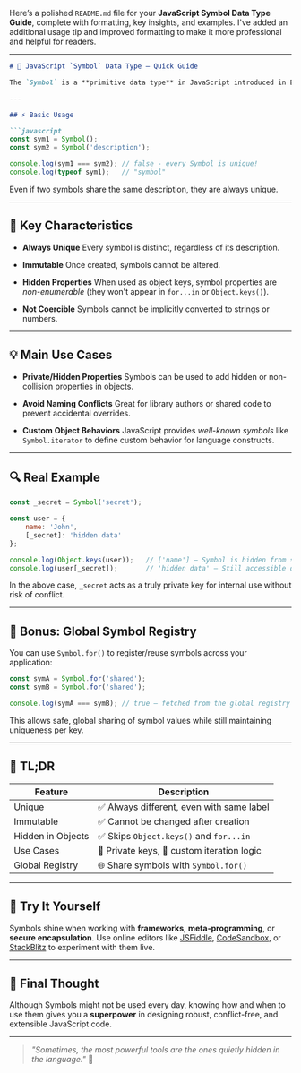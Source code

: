 Here’s a polished `README.md` file for your **JavaScript Symbol Data Type Guide**, complete with formatting, key insights, and examples. I've added an additional usage tip and improved formatting to make it more professional and helpful for readers.

---

````markdown
# 🧬 JavaScript `Symbol` Data Type – Quick Guide

The `Symbol` is a **primitive data type** in JavaScript introduced in ES6, designed to create **unique and immutable identifiers**. It’s a powerful but often underutilized feature.

---

## ⚡ Basic Usage

```javascript
const sym1 = Symbol();
const sym2 = Symbol('description');

console.log(sym1 === sym2); // false - every Symbol is unique!
console.log(typeof sym1);   // "symbol"
````

Even if two symbols share the same description, they are always unique.

---

## 🎯 Key Characteristics

* **Always Unique**
  Every symbol is distinct, regardless of its description.

* **Immutable**
  Once created, symbols cannot be altered.

* **Hidden Properties**
  When used as object keys, symbol properties are *non-enumerable* (they won't appear in `for...in` or `Object.keys()`).

* **Not Coercible**
  Symbols cannot be implicitly converted to strings or numbers.

---

## 💡 Main Use Cases

* **Private/Hidden Properties**
  Symbols can be used to add hidden or non-collision properties in objects.

* **Avoid Naming Conflicts**
  Great for library authors or shared code to prevent accidental overrides.

* **Custom Object Behaviors**
  JavaScript provides *well-known symbols* like `Symbol.iterator` to define custom behavior for language constructs.

---

## 🔍 Real Example

```javascript
const _secret = Symbol('secret');

const user = {
    name: 'John',
    [_secret]: 'hidden data'
};

console.log(Object.keys(user));   // ['name'] — Symbol is hidden from standard keys
console.log(user[_secret]);       // 'hidden data' — Still accessible directly
```

In the above case, `_secret` acts as a truly private key for internal use without risk of conflict.

---

## 🚀 Bonus: Global Symbol Registry

You can use `Symbol.for()` to register/reuse symbols across your application:

```javascript
const symA = Symbol.for('shared');
const symB = Symbol.for('shared');

console.log(symA === symB); // true — fetched from the global registry
```

This allows safe, global sharing of symbol values while still maintaining uniqueness per key.

---

## 📘 TL;DR

| Feature           | Description                                |
| ----------------- | ------------------------------------------ |
| Unique            | ✅ Always different, even with same label   |
| Immutable         | ✅ Cannot be changed after creation         |
| Hidden in Objects | ✅ Skips `Object.keys()` and `for...in`     |
| Use Cases         | 🔐 Private keys, 🔁 custom iteration logic |
| Global Registry   | 🌐 Share symbols with `Symbol.for()`       |

---

## 🧪 Try It Yourself

Symbols shine when working with **frameworks**, **meta-programming**, or **secure encapsulation**. Use online editors like [JSFiddle](https://jsfiddle.net/), [CodeSandbox](https://codesandbox.io/), or [StackBlitz](https://stackblitz.com/) to experiment with them live.

---

## 🙌 Final Thought

Although Symbols might not be used every day, knowing how and when to use them gives you a **superpower** in designing robust, conflict-free, and extensible JavaScript code.

---

> *"Sometimes, the most powerful tools are the ones quietly hidden in the language."* 🔐


```

